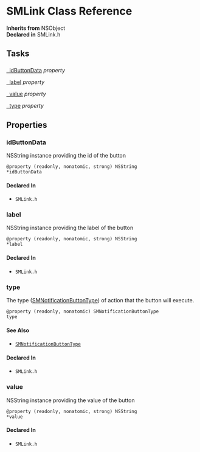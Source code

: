 # SMLink Class Reference

**Inherits from** NSObject  
**Declared in** SMLink.h  

## Tasks

### 

[&nbsp;&nbsp;idButtonData](#/api/name/idButtonData) *property* 

[&nbsp;&nbsp;label](#/api/name/label) *property* 

[&nbsp;&nbsp;value](#/api/name/value) *property* 

[&nbsp;&nbsp;type](#/api/name/type) *property* 

## Properties

<a name="/api/name/idButtonData" title="idButtonData"></a>
### idButtonData

NSString instance providing the id of the button

<code>@property (readonly, nonatomic, strong) NSString *idButtonData</code>

#### Declared In
* `SMLink.h`

<a name="/api/name/label" title="label"></a>
### label

NSString instance providing the label of the button

<code>@property (readonly, nonatomic, strong) NSString *label</code>

#### Declared In
* `SMLink.h`

<a name="/api/name/type" title="type"></a>
### type

The type (<a href="../Constants/SMNotificationButtonType.md">SMNotificationButtonType</a>) of action that the button will execute.

<code>@property (readonly, nonatomic) SMNotificationButtonType type</code>

#### See Also

* <code><a href="../Constants/SMNotificationButtonType.md">SMNotificationButtonType</a></code>

#### Declared In
* `SMLink.h`

<a name="/api/name/value" title="value"></a>
### value

NSString instance providing the value of the button

<code>@property (readonly, nonatomic, strong) NSString *value</code>

#### Declared In
* `SMLink.h`

